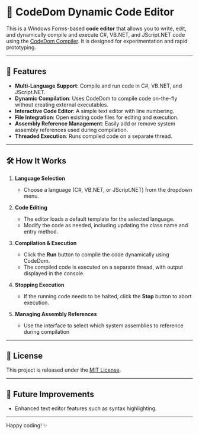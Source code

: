 # 📝 CodeDom Dynamic Code Editor

This is a Windows Forms-based **code editor** that allows you to write, edit, and dynamically compile and execute C#, VB.NET, and JScript.NET code using the [CodeDom Compiler](https://learn.microsoft.com/en-us/dotnet/api/system.codedom.compiler). It is designed for experimentation and rapid prototyping.

---

## 🚀 Features

- **Multi-Language Support**: Compile and run code in C#, VB.NET, and JScript.NET.
- **Dynamic Compilation**: Uses CodeDom to compile code on-the-fly without creating external executables.
- **Interactive Code Editor**: A simple text editor with line numbering.
- **File Integration**: Open existing code files for editing and execution.
- **Assembly Reference Management**: Easily add or remove system assembly references used during compilation.
- **Threaded Execution**: Runs compiled code on a separate thread.

---

## 🛠️ How It Works

1. **Language Selection**  
   - Choose a language (C#, VB.NET, or JScript.NET) from the dropdown menu.

2. **Code Editing**  
   - The editor loads a default template for the selected language.  
   - Modify the code as needed, including updating the class name and entry method.

3. **Compilation & Execution**  
   - Click the **Run** button to compile the code dynamically using CodeDom.  
   - The compiled code is executed on a separate thread, with output displayed in the console.

4. **Stopping Execution**  
   - If the running code needs to be halted, click the **Stop** button to abort execution.

5. **Managing Assembly References**  
   - Use the interface to select which system assemblies to reference during compilation

---

## 📜 License

This project is released under the [MIT License](LICENSE).

---

## 🔧 Future Improvements

- Enhanced text editor features such as syntax highlighting.

---

Happy coding! ✨
